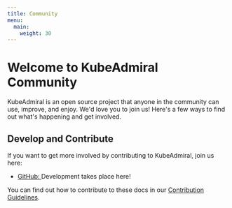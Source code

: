 ```yaml
---
title: Community
menu:
  main:
    weight: 30
---
```


<span class="h5 mb-0">
  <h1>Welcome to KubeAdmiral Community</h1>
  <p>KubeAdmiral is an open source project that anyone in the community can
    use, improve, and enjoy. We'd love you to join us! Here's a few ways to
    find out what's happening and get involved.</p>
</span>

<div class="col-xs-5 col-sm-6 col-md-6 col-lg-6" style="margin-top: 3%">
  <h2>Develop and Contribute</h2>
  <p>If you want to get more involved by contributing to KubeAdmiral, join us here:</p>
  <ul>
    <li title="GitHub">
      <a
        target="_blank"
        rel="noopener"
        href="https://github.com/kubewharf/kubeadmiral"
      >
        <i class="fab fa-github"></i> GitHub:
      </a>
      Development takes place here!
    </li>
    <!-- <li title="Slack">
      <a
        target="_blank"
        rel="noopener"
        href="https://join.slack.com/t/KubeAdmiral/shared_invite/zt-tmcbzewn-UjXMF3ZQsPhl7W3tEDZboA"
      >
        <i class="fab fa-slack"></i> Slack:
      </a>
      Join our KubeAdmiral Slack Channel
    </li> -->
  </ul>
  <p>
    You can find out how to contribute to these docs in our <a href="https://github.com/kubewharf/kubeadmiral/blob/main/CONTRIBUTING.md" target="_blank">Contribution Guidelines</a>.
  </p>
</div>
